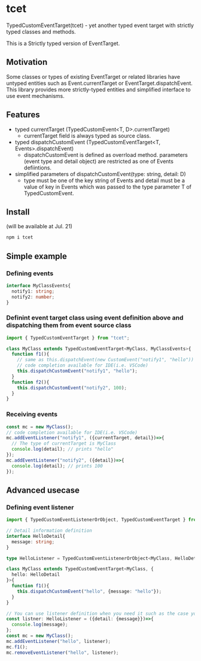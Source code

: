 # tcet

TypedCustomEventTarget(tcet) - yet another typed event target with strictly typed classes and methods.

This is a Strictly typed version of EventTarget.

## Motivation

Some classes or types of existing EventTarget or related libraries have
untyped entities such as Event.currentTarget or EventTarget.dispatchEvent.
This library provides more strictly-typed entities and simplified interface
to use event mechanisms.

## Features

* typed currentTarget (TypedCustomEvent<T, D>.currentTarget)
  * currentTarget field is always typed as source class. 
* typed dispatchCustomEvent (TypedCustomEventTarget<T, Events>.dispatchEvent)
  * dispatchCustomEvent is defined as overrload method. parameters (event type and detail object) are restricted as one of Events defiintions.
* simplified parameters of dispatchCustomEvent(type: string, detail: D)
  * type must be one of the key string of Events and detail must be a value of key in Events which was passed to the type parameter T of TypedCustomEvent.

## Install
(will be available at Jul. 21)
```bash
npm i tcet
```

## Simple example

### Defining events

```ts
interface MyClassEvents{
  notify1: string;
  notify2: number;
}
```

### Definint event target class using event definition above and dispatching them from event source class
```ts
import { TypedCustomEventTarget } from "tcet";

class MyClass extends TypedCustomEventTarget<MyClass, MyClassEvents>{
  function f1(){
    // same as this.dispatchEvent(new CustomEvent("notify1", "hello"))
    // code completion available for IDE(i.e. VSCode)
    this.dispatchCustomEvent("notify1", "hello");
  }
  function f2(){
    this.dispatchCustomEvent("notify2", 100);
  }
}
```

### Receiving events
```ts
const mc = new MyClass();
// code completion available for IDE(i.e. VSCode)
mc.addEventListener("notify1", ({currentTarget, detail})=>{
  // The type of currentTarget is MyClass
  console.log(detail); // prints "hello"
});
mc.addEventListener("notify2", ({detail})=>{
  console.log(detail); // prints 100
});
```


## Advanced usecase

### Defining event listener

```ts
import { TypedCustomEventListenerOrObject, TypedCustomEventTarget } from "tcet";

// Detail information definition
interface HelloDetail{
  message: string;
}

type HelloListener = TypedCustomEventListenerOrObject<MyClass, HelloDetail>;

class MyClass extends TypedCustomEventTarget<MyClass, {
  hello: HelloDetail
}>{
  function f1(){
    this.dispatchCustomEvent("hello", {message: "hello"});
  }
}

// You can use listener definition when you need it such as the case you need to remove listener later.
const listner: HelloListener = ({detail: {message}})=>{
  console.log(message);
};
const mc = new MyClass();
mc.addEventListener("hello", listener);
mc.f1();
mc.removeEventListener("hello", listener);
```
